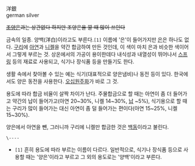 洋銀  
german silver

<del>[조양은](%EC%A1%B0%EC%96%91%EC%9D%80.md)과는 상관없다 하지만 조양은을 깔 때 많이 쓰인다</del>

금속의 일종. 양백(洋白)이라고도 부른다.`[1]` 이름에 '은'이 들어가지만 [은](%EC%9D%80.md)은 하나도 없다.
[구리](%EA%B5%AC%EB%A6%AC.md)에 [아연](%EC%95%84%EC%97%B0.md)과
[니켈](%EB%8B%88%EC%BC%88.md)을 약간 합금하여 만든 것인데, 이 색이 마치 은과 비슷한 색이어서 그렇게 부르는 것.
상온에서의 가공이 용이한데다 내식성과 내열성이 뛰어나서 [스프링](%EC%8A%A4%ED%94%84%EB%A7%81.md) 등의 재료로
사용되고, 식기나 장식품 등을 만들기도 한다.

생활 속에서 찾아볼 수 있는 예는 식기(대표적으로 양은냄비)나 동전 등이 있다. 한국에서도 양은 동전을 사용한다. [오십원주화](%EC%98%A4%EC%8B%AD%EC%9B%90%20%EC%A3%BC%ED%99%94.md)가 바로 그 것.

용도에 따라 합금 비율이 살짝 차이가 난다. 주물합금으로 할 때는 아연이 좀 더 들어가고 약간의 납이 들어가고(아연 20~30%, 니켈
14~30%, [납](%EB%82%A9.md) ~5%), 식기용으로 할 때는 구리가 많이 들어가는 대신 아연이 좀 덜 들어가는
편이다(아연 15~25%, 니켈 15~30%).

양은에서 아연을 뺀, 그러니까 구리에 니켈만 합금한 것은 [백동](%EB%B0%B1%EB%8F%99.md)이라고 불린다.

`\----`

  * `[1]` 흔히 용도에 따라 부르는 이름이 다르다. 일반적으로, 식기나 장식품 등으로 사용할 때는 '양은'이라고 부르고 그 외의 용도로는 '양백'이라고 부른다. 

